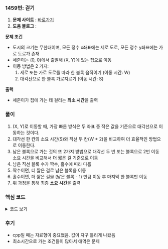 ### 1459번: 걷기

1. **문제 사이트** : [바로가기](https://www.acmicpc.net/problem/1459)
2. **도움 블로그** : 

**문제 조건**

- 도시의 크기는 무한대이며, 모든 정수 x좌표에는 세로 도로, 모든 정수 y좌표에는 가로 도로가 존재
- 세준이는 (0, 0)에서 출발해 (X, Y)에 있는 집으로 이동
- 이동 방법은 2 가지:
  1. 세로 또는 가로 도로를 따라 한 블록 움직이기 (이동 시간: W)
  2. 대각선으로 한 블록 가로지르기 (이동 시간: S)

**출력**
- 세준이가 집에 가는 데 걸리는 **최소 시간**을 출력

### 풀이

1. (X, Y)로 이동할 때, 가장 빠른 방식은 두 좌표 중 작은 값을 기준으로 대각선으로 이동하는 것이다.
2. 대각선 한 칸의 소요 시간(S)와 직선 두 칸(W * 2)을 비교하여 더 효율적인 방법으로 이동한다.
3. 남은 블록으로 가는 것의 또 2가지 방법으로 대각선 두 번 또는 블록으로 2번 이동 소요 시간을 비교해서 더 짧은 걸 기준으로 이동
4. 남은 직선 블록 수가 짝수, 홀수에 따라 다름
5. 짝수이면, 더 짧은 걸로 남은 블록을 이동
6. 홀수이면, 더 짧은 걸을 (남은 블록 - 1) 만큼 이동 후 마지막 한 블록만 이동
7. 위 과정을 통해 최종 **소요 시간**을 출력

### 핵심 코드

<details>
<summary>코드 보기</summary>

```python
def solve():
    ans = 0
    
    cross = min(x, y)
    cross_sw = min(w * 2, s)
    
    # 대각선 건너기
    ans += cross * cross_sw
    
    # 나머지 직선 거리 건너기
    diff = abs(x - y)
    sw = min(w, s)
    if diff % 2 == 0:
        ans += diff * sw
    else :
        ans += (diff - 1) * sw + w
    
    print(ans)
```

- x, y좌표 중 더 작은 값을 기준으로 대각선 좌표인 `cross`, 대각 방향으로 갈 때의 2개 방법인 가로 -> 세로, 대각선 가로지르는 것 두개 중 소요 시간을 비교해서 더 작은 값을 `cross_sw` 저장
- 대각선으로 건너는 시간을 `ans`에 합산
- 대각 방향으로 건넜으므로 `x`, `y`의 차이만큼의 직선 블록을 `diff`에 저장
- 직선 2블록을 가는 것이 대각선으로 2번 가는 것, 블록으로 2번 가는 것 2가지가 존재함으로 더 작은 시간을 `sw`에 저장
- `diff`에 짝수이면 각 블록 당 `sw`만큼 소요시간임으로 곱해서 `ans`에 합산
- 홀수이면 `sw`가 대각 방향이동이면 짝수로밖에 이동할 수 없으므로, `diff - 1`한 짝수 블록만큼만 대각이동 후, 남은 1 블록은 도로로 이동한 소요 시간 합산  
_홀수 일 때 도로 이동이 더 작은 시간일 수 있는데, 이때의 최소 소요시간이 `diff * sw(=w)`인데 결국 `(diff - 1) * sw + w`와 같은식_

</details>

### 후기
- cpp일 때는 자료형이 중요했음. 값이 자꾸 틀리게 나왔음
- 최소시간으로 가는 조건들이 많아서 애먹은 문제
